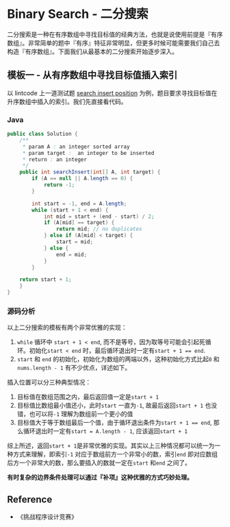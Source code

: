# Binary Search - 二分搜索

二分搜索是一种在有序数组中寻找目标值的经典方法，也就是说使用前提是『有序数组』。非常简单的题中『有序』特征非常明显，但更多时候可能需要我们自己去构造『有序数组』。下面我们从最基本的二分搜索开始逐步深入。

## 模板一 - 从有序数组中寻找目标值插入索引

以 lintcode 上一道测试题 [search insert position](http://algorithm.yuanbin.me/zh-cn/binary_search/search_insert_position.html) 为例，题目要求寻找目标值在升序数组中插入的索引。我们先直接看代码。

### Java

```java
public class Solution {
    /**
     * param A : an integer sorted array
     * param target :  an integer to be inserted
     * return : an integer
     */
    public int searchInsert(int[] A, int target) {
        if (A == null || A.length == 0) {
            return -1;
        }

        int start = -1, end = A.length;
        while (start + 1 < end) {
            int mid = start + (end - start) / 2;
            if (A[mid] == target) {
                return mid; // no duplicates
            } else if (A[mid] < target) {
                start = mid;
            } else {
                end = mid;
            }
        }

	return start + 1;
    }
}
```

### 源码分析

以上二分搜索的模板有两个非常优雅的实现：

1. `while` 循环中 `start + 1 < end`, 而不是等号，因为取等号可能会引起死循环。初始化`start < end` 时，最后循环退出时一定有`start + 1 == end`.
2. `start` 和 `end` 的初始化，初始化为数组的两端以外，这种初始化方式比起`0` 和`nums.length - 1` 有不少优点，详述如下。

插入位置可以分三种典型情况：

1. 目标值在数组范围之内，最后返回值一定是`start + 1`
2. 目标值比数组最小值还小，此时`start` 一直为`-1`, 故最后返回`start + 1` 也没错，也可以将`-1` 理解为数组前一个更小的值
3. 目标值大于等于数组最后一个值，由于循环退出条件为`start + 1 == end`, 那么循环退出时一定有`start = A.length - 1`, 应该返回`start + 1`

综上所述，返回`start + 1`是非常优雅的实现。其实以上三种情况都可以统一为一种方式来理解，即索引`-1` 对应于数组前方一个非常小的数，索引`end` 即对应数组后方一个非常大的数，那么要插入的数就一定在`start` 和`end` 之间了。

**有时复杂的边界条件处理可以通过『补项』这种优雅的方式巧妙处理。**

## Reference

- 《挑战程序设计竞赛》
